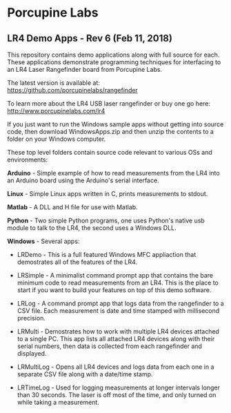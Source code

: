 # Porcupine Labs

## LR4 Demo Apps - Rev 6 (Feb 11, 2018)

This repository contains demo applications along with full source for each.  These applications demonstrate
programming techniques for interfacing to an LR4 Laser Rangefinder board from Porcupine Labs.

The latest version is available at: https://github.com/porcupinelabs/rangefinder

To learn more about the LR4 USB laser rangefinder or buy one go here: http://www.porcupinelabs.com/lr4

If you just want to run the Windows sample apps without getting into source code, then download WindowsApps.zip and then
unzip the contents to a folder on your Windows computer.

These top level folders contain source code relevant to various OSs and environments:

**Arduino** - Simple example of how to read measurements from the LR4 into an Arduino board using the Arduino's serial interface.

**Linux** - Simple Linux apps written in C, prints measurements to stdout.

**Matlab** - A DLL and H file for use with Matlab.

**Python** - Two simple Python programs, one uses Python's native usb module to talk to the LR4, the second uses a Windows DLL.

**Windows** - Several apps:

- LRDemo - This is a full featured Windows MFC appliaction that demostrates all of the features of the LR4.

- LRSimple - A minimalist command prompt app that contains the bare minimum code to read measurements from an LR4.  This is the place to start if you want to build your features on top of this demo software.

- LRLog - A command prompt app that logs data from the rangefinder to a CSV file.  Each measurement is date and time stamped with millisecond precision.

- LRMulti - Demostrates how to work with multiple LR4 devices attached to a single PC.  This app lists all attached LR4 devices along with their serial numbers, then data is collected from each rangefinder and displayed.

- LRMultiLog - Opens all LR4 devices and logs data from each one in a separate CSV file along with a date/time stamp.

- LRTimeLog - Used for logging measurements at longer intervals longer than 30 seconds.  The laser is off most of the time, and only turned on while taking a measurement.
